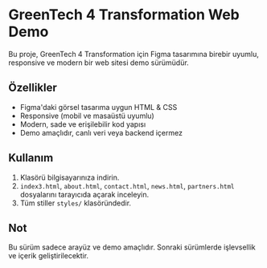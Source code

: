 # GreenTech 4 Transformation Web Demo

Bu proje, GreenTech 4 Transformation için Figma tasarımına birebir uyumlu, responsive ve modern bir web sitesi demo sürümüdür.

## Özellikler
- Figma'daki görsel tasarıma uygun HTML & CSS
- Responsive (mobil ve masaüstü uyumlu)
- Modern, sade ve erişilebilir kod yapısı
- Demo amaçlıdır, canlı veri veya backend içermez

## Kullanım
1. Klasörü bilgisayarınıza indirin.
2. `index3.html`, `about.html`, `contact.html`, `news.html`, `partners.html` dosyalarını tarayıcıda açarak inceleyin.
3. Tüm stiller `styles/` klasöründedir.

## Not
Bu sürüm sadece arayüz ve demo amaçlıdır. Sonraki sürümlerde işlevsellik ve içerik geliştirilecektir. 